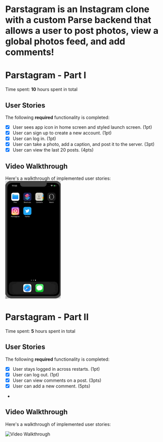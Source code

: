 # Parstagram is an Instagram clone with a custom Parse backend that allows a user to post photos, view a global photos feed, and add comments!

# Parstagram - Part I
Time spent: **10** hours spent in total

## User Stories
The following **required** functionality is completed:

- [X] User sees app icon in home screen and styled launch screen. (1pt)
- [X] User can sign up to create a new account. (1pt)
- [X] User can log in. (1pt)
- [X] User can take a photo, add a caption, and post it to the server. (3pt)
- [X] User can view the last 20 posts. (4pts)

## Video Walkthrough
Here's a walkthrough of implemented user stories:
<img src='codepath-parstagram.gif' title='Video Walkthrough' width='' alt='Video Walkthrough' />

# Parstagram - Part II
Time spent: **5** hours spent in total

## User Stories
The following **required** functionality is completed:
- [X] User stays logged in across restarts. (1pt)
- [X] User can log out. (1pt)
- [X] User can view comments on a post. (3pts)
- [X] User can add a new comment. (5pts)
- 
## Video Walkthrough
Here's a walkthrough of implemented user stories:

<img src='codepath-partstagram2.gif' title='Video Walkthrough' width='' alt='Video Walkthrough' />
